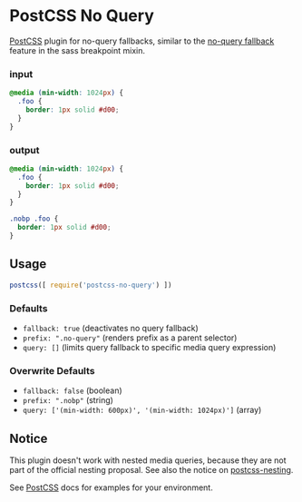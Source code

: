 # PostCSS No Query

[PostCSS](https://postcss.org) plugin for no-query fallbacks, similar to the [no-query fallback](https://github.com/at-import/breakpoint/wiki/no-query-fallbacks) feature in the sass breakpoint mixin.

### input

```css
@media (min-width: 1024px) {
  .foo {
    border: 1px solid #d00;
  }
}
```

### output

```css
@media (min-width: 1024px) {
  .foo {
    border: 1px solid #d00;
  }
}

.nobp .foo {
  border: 1px solid #d00;
}
```

## Usage

```js
postcss([ require('postcss-no-query') ])
```

### Defaults

* `fallback: true` (deactivates no query fallback)
* `prefix: ".no-query"` (renders prefix as a parent selector)
* `query: []` (limits query fallback to specific media query expression)

### Overwrite Defaults

* `fallback: false` (boolean)
* `prefix: ".nobp"` (string)
* `query: ['(min-width: 600px)', '(min-width: 1024px)']` (array)

## Notice

This plugin doesn't work with nested media queries, because they are not part of the official nesting proposal. See also the notice on [postcss-nesting](https://github.com/jonathantneal/postcss-nesting).

See [PostCSS](https://github.com/postcss/postcss/tree/master/docs) docs for examples for your environment.